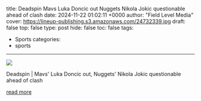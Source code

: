 title: Deadspin Mavs Luka Doncic out Nuggets Nikola Jokic questionable ahead of clash
date: 2024-11-22 01:02:11 +0000
author: "Field Level Media"
cover: https://lineup-publishing.s3.amazonaws.com/24732339.jpg
draft: false
top: false
type: post
hide: false
toc: false
tags:
  - Sports
categories:
  - sports
---

![](https://lineup-publishing.s3.amazonaws.com/24732339.jpg)

Deadspin | Mavs' Luka Doncic out, Nuggets' Nikola Jokic questionable ahead of clash

[read more](https://deadspin.com/mavs-luka-doncic-out-nuggets-nikola-jokic-questionable-ahead-of-clash/)
